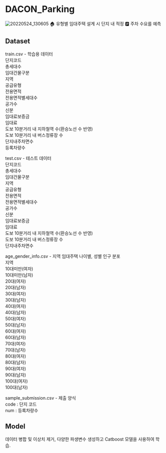 # DACON_Parking
![20220524_130605](https://user-images.githubusercontent.com/84311270/169977937-91d4feb3-623e-4b49-b4f0-2e39d4ff03a0.png)
🏠 유형별 임대주택 설계 시 단지 내 적정 🅿️ 주차 수요를 예측

## Dataset
train.csv - 학습용 데이터  
단지코드  
총세대수  
임대건물구분  
지역  
공급유형  
전용면적  
전용면적별세대수  
공가수  
신분  
임대료보증금  
임대료  
도보 10분거리 내 지하철역 수(환승노선 수 반영)  
도보 10분거리 내 버스정류장 수  
단지내주차면수  
등록차량수  

test.csv - 테스트 데이터  
단지코드  
총세대수  
임대건물구분  
지역  
공급유형  
전용면적  
전용면적별세대수  
공가수  
신분  
임대료보증금  
임대료  
도보 10분거리 내 지하철역 수(환승노선 수 반영)  
도보 10분거리 내 버스정류장 수  
단지내주차면수  

age_gender_info.csv - 지역 임대주택 나이별, 성별 인구 분포  
지역  
10대미만(여자)  
10대미만(남자)  
20대(여자)  
20대(남자)    
30대(여자)  
30대(남자)  
40대(여자)  
40대(남자)   
50대(여자)  
50대(남자)  
60대(여자)  
60대(남자)  
70대(여자)  
70대(남자)   
80대(여자)  
80대(남자)  
90대(여자)  
90대(남자)  
100대(여자)  
100대(남자)  

sample_submission.csv - 제출 양식  
code : 단지 코드  
num : 등록차량수  

## Model
데이터 병합 및 이상치 제거, 다양한 파생변수 생성하고 Catboost 모델을 사용하여 학습.

